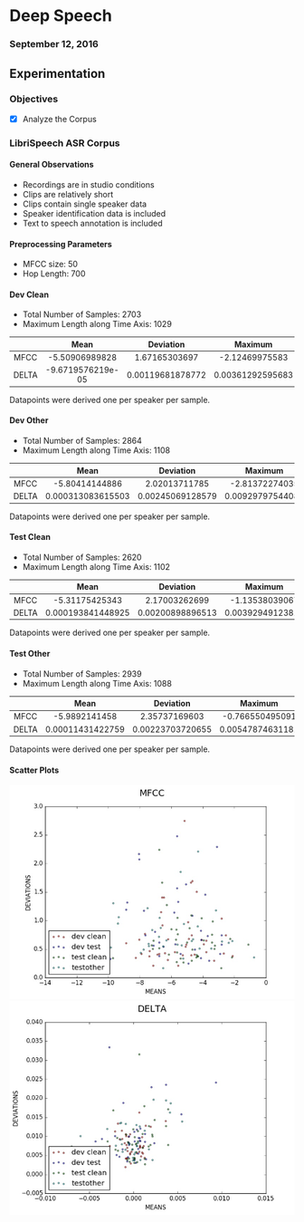 # Deep Speech
### September 12, 2016

## Experimentation

### Objectives

* [x] Analyze the Corpus

###  LibriSpeech ASR Corpus

#### General Observations

* Recordings are in studio conditions
* Clips are relatively short
* Clips contain single speaker data
* Speaker identification data is included
* Text to speech annotation is included

#### Preprocessing Parameters

* MFCC size: 50
* Hop Length: 700

#### Dev Clean

* Total Number of Samples: 2703
* Maximum Length along Time Axis: 1029

| | Mean | Deviation | Maximum | Minimum |
|:-:|:-:|:-:|:-:|:-:|
| MFCC | -5.50906989828 | 1.67165303697 | -2.12469975583 | -8.86310434637 |
| DELTA | -9.6719576219e-05 | 0.00119681878772 | 0.00361292595683 | -0.00271856227165 |

Datapoints were derived one per speaker per sample.

#### Dev Other

* Total Number of Samples: 2864
* Maximum Length along Time Axis: 1108

| | Mean | Deviation | Maximum | Minimum |
|:-:|:-:|:-:|:-:|:-:|
| MFCC | -5.80414144886 | 2.02013711785 | -2.81372274035 | -9.97661684884 |
| DELTA |0.000313083615503 | 0.00245069128579 | 0.00929797544083 | -0.00430383842016 |

Datapoints were derived one per speaker per sample.

#### Test Clean

* Total Number of Samples: 2620
* Maximum Length along Time Axis: 1102

| | Mean | Deviation | Maximum | Minimum |
|:-:|:-:|:-:|:-:|:-:|
| MFCC | -5.31175425343 | 2.17003262699 | -1.13538039067 | -11.685041445 |
| DELTA | 0.000193841448925 | 0.00200898896513 | 0.00392949123812 | -0.00700810652843 |

Datapoints were derived one per speaker per sample.

#### Test Other

* Total Number of Samples: 2939
* Maximum Length along Time Axis: 1088

| | Mean | Deviation | Maximum | Minimum |
|:-:|:-:|:-:|:-:|:-:|
| MFCC | -5.9892141458 | 2.35737169603 | -0.766550495091 | -10.5714905135 |
| DELTA | 0.00011431422759 | 0.00223703720655 | 0.00547874631181 | -0.00601587172713 |

Datapoints were derived one per speaker per sample.

#### Scatter Plots

![MFCC](images/mfcc[ls].jpg)
![DELTA](images/delta[ls].jpg)
